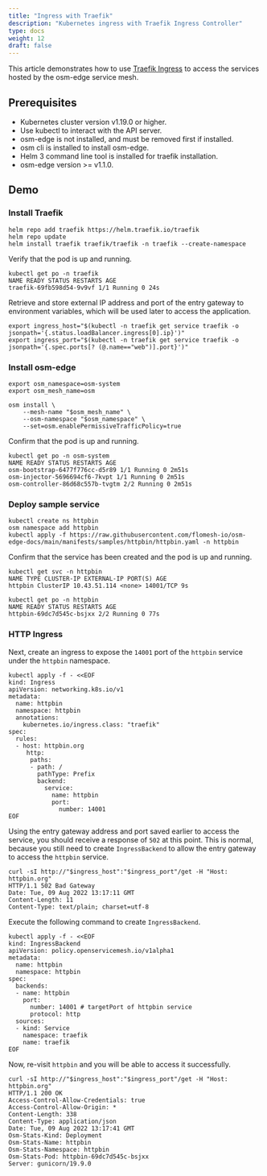 ```yaml
---
title: "Ingress with Traefik"
description: "Kubernetes ingress with Traefik Ingress Controller"
type: docs
weight: 12
draft: false
---
```


This article demonstrates how to use [Traefik Ingress](https://doc.traefik.io/traefik/providers/kubernetes-ingress/) to access the services hosted by the osm-edge service mesh.

## Prerequisites 

* Kubernetes cluster version v1.19.0 or higher.
* Use kubectl to interact with the API server.
* osm-edge is not installed, and must be removed first if installed.
* osm cli is installed to install osm-edge.
* Helm 3 command line tool is installed for traefik installation.
* osm-edge version >= v1.1.0.

## Demo

### Install Traefik

```shell
helm repo add traefik https://helm.traefik.io/traefik
helm repo update
helm install traefik traefik/traefik -n traefik --create-namespace
```

Verify that the pod is up and running.

```shell
kubectl get po -n traefik
NAME READY STATUS RESTARTS AGE
traefik-69fb598d54-9v9vf 1/1 Running 0 24s
```

Retrieve and store external IP address and port of the entry gateway to environment variables, which will be used later to access the application.

```
export ingress_host="$(kubectl -n traefik get service traefik -o jsonpath='{.status.loadBalancer.ingress[0].ip}')"
export ingress_port="$(kubectl -n traefik get service traefik -o jsonpath='{.spec.ports[? (@.name=="web")].port}')"
```

### Install osm-edge

```shell
export osm_namespace=osm-system 
export osm_mesh_name=osm 

osm install \
    --mesh-name "$osm_mesh_name" \
    --osm-namespace "$osm_namespace" \
    --set=osm.enablePermissiveTrafficPolicy=true
```

Confirm that the pod is up and running.

```shell
kubectl get po -n osm-system
NAME READY STATUS RESTARTS AGE
osm-bootstrap-6477f776cc-d5r89 1/1 Running 0 2m51s
osm-injector-5696694cf6-7kvpt 1/1 Running 0 2m51s
osm-controller-86d68c557b-tvgtm 2/2 Running 0 2m51s
```

### Deploy sample service

```shell
kubectl create ns httpbin
osm namespace add httpbin
kubectl apply -f https://raw.githubusercontent.com/flomesh-io/osm-edge-docs/main/manifests/samples/httpbin/httpbin.yaml -n httpbin
```

Confirm that the service has been created and the pod is up and running.

```shell
kubectl get svc -n httpbin
NAME TYPE CLUSTER-IP EXTERNAL-IP PORT(S) AGE
httpbin ClusterIP 10.43.51.114 <none> 14001/TCP 9s

kubectl get po -n httpbin
NAME READY STATUS RESTARTS AGE
httpbin-69dc7d545c-bsjxx 2/2 Running 0 77s
```

### HTTP Ingress

Next, create an ingress to expose the `14001` port of the `httpbin` service under the `httpbin` namespace.

```shell
kubectl apply -f - <<EOF
kind: Ingress
apiVersion: networking.k8s.io/v1
metadata:
  name: httpbin
  namespace: httpbin
  annotations:
    kubernetes.io/ingress.class: "traefik"
spec:
  rules:
  - host: httpbin.org
     http:
      paths:
      - path: /
        pathType: Prefix
        backend:
          service:
            name: httpbin
            port:
              number: 14001
EOF
```

Using the entry gateway address and port saved earlier to access the service, you should receive a response of `502` at this point. This is normal, because you still need to create ``IngressBackend`` to allow the entry gateway to access the ``httpbin`` service.

```shell
curl -sI http://"$ingress_host":"$ingress_port"/get -H "Host: httpbin.org"
HTTP/1.1 502 Bad Gateway
Date: Tue, 09 Aug 2022 13:17:11 GMT
Content-Length: 11
Content-Type: text/plain; charset=utf-8
```

Execute the following command to create ``IngressBackend``.

```shell
kubectl apply -f - <<EOF
kind: IngressBackend
apiVersion: policy.openservicemesh.io/v1alpha1
metadata:
  name: httpbin
  namespace: httpbin
spec:
  backends:
  - name: httpbin
    port:
      number: 14001 # targetPort of httpbin service
      protocol: http
  sources:
  - kind: Service
    namespace: traefik
    name: traefik
EOF
```

Now, re-visit `httpbin` and you will be able to access it successfully.

```shell
curl -sI http://"$ingress_host":"$ingress_port"/get -H "Host: httpbin.org"
HTTP/1.1 200 OK
Access-Control-Allow-Credentials: true
Access-Control-Allow-Origin: *
Content-Length: 338
Content-Type: application/json
Date: Tue, 09 Aug 2022 13:17:41 GMT
Osm-Stats-Kind: Deployment
Osm-Stats-Name: httpbin
Osm-Stats-Namespace: httpbin
Osm-Stats-Pod: httpbin-69dc7d545c-bsjxx
Server: gunicorn/19.9.0
```